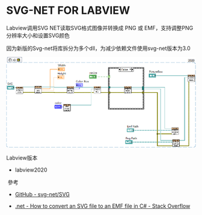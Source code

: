 # SVG-NET FOR LABVIEW



Labview调用SVG NET读取SVG格式图像并转换成 PNG 或 EMF，支持调整PNG分辨率大小和设置SVG颜色



因为新版的Svg-net将库拆分为多个dll，为减少依赖文件使用svg-net版本为3.0



![Demo.png](Demo.png)



 Labview版本

- labview2020



 參考

- [GitHub - svg-net/SVG](https://github.com/svg-net/SVG)

- [.net - How to convert an SVG file to an EMF file in C# - Stack Overflow](https://stackoverflow.com/questions/26151961/how-to-convert-an-svg-file-to-an-emf-file-in-c-sharp)


